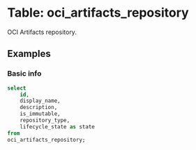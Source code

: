 # Table: oci_artifacts_repository

OCI Artifacts repository.

## Examples

### Basic info

```sql
select
    id,
    display_name,
    description,
    is_immutable,
    repository_type,
    lifecycle_state as state
from
oci_artifacts_repository;
```